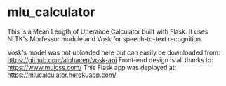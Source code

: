 # mlu_calculator
This is a Mean Length of Utterance Calculator built with Flask. It uses NLTK's Morfessor module and Vosk for speech-to-text recognition.

Vosk's model was not uploaded here but can easily be downloaded from: https://github.com/alphacep/vosk-api
Front-end design is all thanks to: https://www.muicss.com/
This Flask app was deployed at: https://mlucalculator.herokuapp.com/
